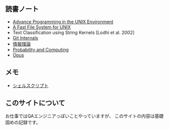 ## 読書ノート

* [Advance Programming in the UNIX Environment](./apue)
* [A Fast File System for UNIX](./fastfilesystemforunix)
* Text Classification using String Kernels [Lodhi et al. 2002]
* [Git Internals](./git_internals)
* [情報理論](./informationtheory)
* [Probability and Computing](./probability)
* [Opus](./opus)

## メモ

* [シェルスクリプト](scripts)

## このサイトについて

お仕事ではQAエンジニアっぽいことやっていますが、
このサイトの内容は基礎固めの記録です。